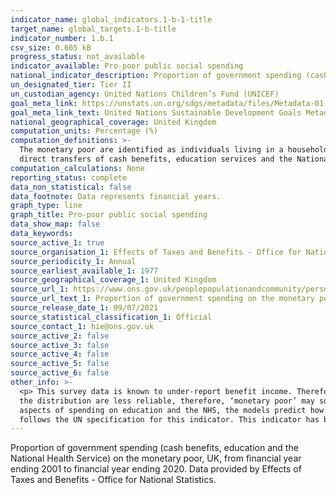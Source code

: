 ```yaml
---
indicator_name: global_indicators.1-b-1-title
target_name: global_targets.1-b-title
indicator_number: 1.b.1
csv_size: 0.605 kB
progress_status: not_available
indicator_available: Pro-poor public social spending
national_indicator_description: Proportion of government spending (cash benefits, education and the National Health Service) on the monetary poor, UK, from financial year ending 2001 to 2020.
un_designated_tier: Tier II
un_custodian_agency: United Nations Children’s Fund (UNICEF)
goal_meta_link: https://unstats.un.org/sdgs/metadata/files/Metadata-01-0b-01.pdf
goal_meta_link_text: United Nations Sustainable Development Goals Metadata (PDF)
national_geographical_coverage: United Kingdom
computation_units: Percentage (%)
computation_definitions: >-
  The monetary poor are identified as individuals living in a household with an equivalised (using the modified-OECD scale) household disposable income before housing costs of less than 60% of that of the national median figure. Government spending taken into consideration is any spend on
  direct transfers of cash benefits, education services and the National Health Service. The proportions reported relate to the amount of government spending on the monetary poor relative to overall government spending.
computation_calculations: None
reporting_status: complete
data_non_statistical: false
data_footnote: Data represents financial years.
graph_type: line
graph_title: Pro-poor public social spending
data_show_map: false
data_keywords:
source_active_1: true
source_organisation_1: Effects of Taxes and Benefits - Office for National Statistics
source_periodicity_1: Annual
source_earliest_available_1: 1977
source_geographical_coverage_1: United Kingdom
source_url_1: https://www.ons.gov.uk/peoplepopulationandcommunity/personalandhouseholdfinances/incomeandwealth/adhocs/13446proportionofgovernmentspendingcashbenefitseducationandthenationalhealthserviceonthemonetarypooruk1977tofinancialyearending2020
source_url_text_1: Proportion of government spending on the monetary poor
source_release_date_1: 09/07/2021
source_statistical_classification_1: Official
source_contact_1: hie@ons.gov.uk 
source_active_2: false
source_active_3: false
source_active_4: false
source_active_5: false
source_active_6: false
other_info: >-
  <p> This survey data is known to under-report benefit income. Therefore, the figures may be different to those published elsewhere and are likely to be less than the actual proportion of government spending on the monetary poor. Furthermore, data on incomes at the very top and bottom of
  the distribution are less reliable, therefore, ‘monetary poor’ may sometimes include people who’s incomes are volatile and may not actually be considered to be ‘monetary poor’. </p> <p> Data on education and the NHS are modelled to predict the amount households receive. For certain
  aspects of spending on education and the NHS, the models predict how much spending goes towards specific age groups, different genders and different regions, so the demographic information of the survey respondents is used to allocate government spending across the population. </p> Data
  follows the UN specification for this indicator. This indicator has been identified in collaboration with topic experts.
---
```

Proportion of government spending (cash benefits, education and the National Health Service) on the monetary poor, UK, from financial year ending 2001 to financial year ending 2020. Data provided by Effects of Taxes and Benefits - Office for National Statistics.
